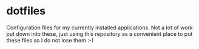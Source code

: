 dotfiles
========

Configuration files for my currently installed applications. Not a lot of work put down into these, just using this repository as a convenient place to put these files so I do not lose them :-)
